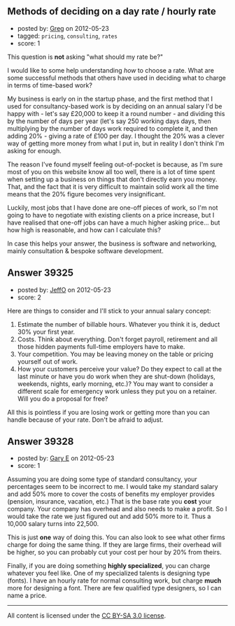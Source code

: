 ## Methods of deciding on a day rate / hourly rate

- posted by: [Greg](https://stackexchange.com/users/-1/5682-greg) on 2012-05-23
- tagged: `pricing`, `consulting`, `rates`
- score: 1

This question is **not** asking "what should my rate be?"

I would like to some help understanding *how* to choose a rate. What are some successful methods that others have used in deciding what to charge in terms of time-based work?

My business is early on in the startup phase, and the first method that I used for consultancy-based work is by deciding on an annual salary I'd be happy with - let's say £20,000 to keep it a round number - and dividing this by the number of days per year (let's say 250 working days days, then multiplying by the number of days work required to complete it, and then adding 20% - giving a rate of £100 per day. I thought the 20% was a clever way of getting more money from what I put in, but in reality I don't think I'm asking for enough.

The reason I've found myself feeling out-of-pocket is because, as I'm sure most of you on this website know all too well, there is a lot of time spent when setting up a business on things that don't directly earn you money. That, and the fact that it is very difficult to maintain solid work all the time means that the 20% figure becomes very insignificant.

Luckily, most jobs that I have done are one-off pieces of work, so I'm not going to have to negotiate with existing clients on a price increase, but I have realised that one-off jobs can have a much higher asking price... but how high is reasonable, and how can I calculate this?

In case this helps your answer, the business is software and networking, mainly consultation & bespoke software development.


## Answer 39325

- posted by: [JeffO](https://stackexchange.com/users/-1/1796-jeffo) on 2012-05-23
- score: 2

Here are things to consider and I'll stick to your annual salary concept:

 1. Estimate the number of billable hours. Whatever you think it is, deduct 30% your first year. 
 2. Costs. Think about everything. Don't forget payroll, retirement and all those hidden payments full-time employers have to make.
 3. Your competition. You may be leaving money on the table or pricing yourself out of work.
 4. How your customers perceive your value? Do they expect to call at the last minute or have you do work when they are shut-down (holidays, weekends, nights, early morning, etc.)? You may want to consider a different scale for emergency work unless they put you on a retainer. Will you do a proposal for free?

All this is pointless if you are losing work or getting more than you can handle because of your rate. Don't be afraid to adjust.


## Answer 39328

- posted by: [Gary E](https://stackexchange.com/users/-1/2587-gary-e) on 2012-05-23
- score: 1

Assuming you are doing some type of standard consultancy, your percentages seem to be incorrect to me. I would take my standard salary and add 50% more to cover the costs of benefits my employer provides (pension, insurance, vacation, etc.) That is the base rate you **cost** your company. Your company has overhead and also needs to make a profit. So I would take the rate we just figured out and add 50% more to it. Thus a 10,000 salary turns into 22,500.

This is just **one** way of doing this. You can also look to see what other firms charge for doing the same thing. If they are large firms, their overhead will be higher, so you can probably cut your cost per hour by 20% from theirs.

Finally, if you are doing something **highly specialized**, you can charge whatever you feel like. One of my specialized talents is designing type (fonts). I have an hourly rate for normal consulting work, but charge **much** more for designing a font. There are few qualified type designers, so I can name a price.




---

All content is licensed under the [CC BY-SA 3.0 license](https://creativecommons.org/licenses/by-sa/3.0/).
